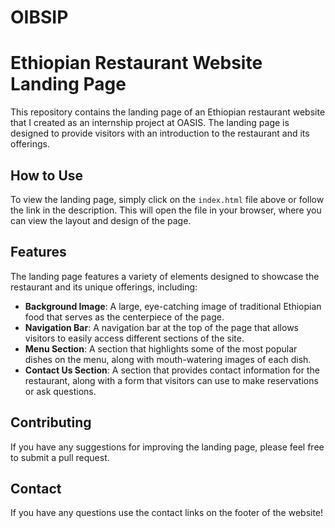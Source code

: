 # OIBSIP
# Ethiopian Restaurant Website Landing Page

This repository contains the landing page of an Ethiopian restaurant website that I created as an internship project at OASIS. The landing page is designed to provide visitors with an introduction to the restaurant and its offerings.

## How to Use

To view the landing page, simply click on the `index.html` file above or follow the link in the description. This will open the file in your browser, where you can view the layout and design of the page.

## Features

The landing page features a variety of elements designed to showcase the restaurant and its unique offerings, including:

- **Background Image**: A large, eye-catching image of traditional Ethiopian food that serves as the centerpiece of the page.
- **Navigation Bar**: A navigation bar at the top of the page that allows visitors to easily access different sections of the site.
- **Menu Section**: A section that highlights some of the most popular dishes on the menu, along with mouth-watering images of each dish.
- **Contact Us Section**: A section that provides contact information for the restaurant, along with a form that visitors can use to make reservations or ask questions.

## Contributing

If you have any suggestions for improving the landing page, please feel free to submit a pull request.

## Contact 

If you have any questions use the contact links on the footer of the website!
